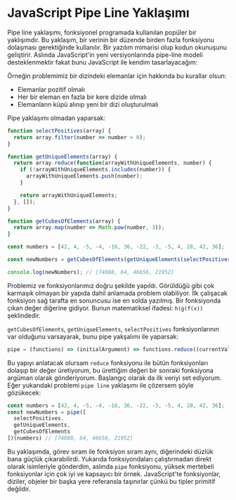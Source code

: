 # JavaScript Pipe Line Yaklaşımı
Pipe line yaklaşımı, fonksiyonel programada kullanılan popüler bir yaklışımdır. Bu yaklaşım, bir verinin bir düzende birden fazla fonksiyonu dolaşması gerektiğinde kullanılır. Bir yazılım mimarisi olup kodun okunuşunu geliştirir. Aslında JavaScript'in yeni versiyonlarında pipe-line modeli desteklenmektir fakat bunu JavaScript ile  kendim tasarlayacağım:

Örneğin problemimiz bir dizindeki elemanlar için hakkında bu kurallar olsun:
* Elemanlar pozitif olmalı
* Her bir eleman en fazla bir kere dizide olmalı
* Elemanların küpü alınıp yeni bir dizi oluşturulmalı

Pipe yaklaşımı olmadan yaparsak:

```js
function selectPositives(array) {
  return array.filter(number => number > 0);
}

function getUniqueElements(array) {
  return array.reduce(function(arrayWithUniqueElements, number) {
    if (!arrayWithUniqueElements.includes(number)) {
      arrayWithUniqueElements.push(number);
    }

    return arrayWithUniqueElements;
  }, []);
}

function getCubesOfElements(array) {
  return array.map(number => Math.pow(number, 3));
}

const numbers = [42, 4, -5, -4, -16, 36, -22, -3, -5, 4, 28, 42, 36];

const newNumbers = getCubesOfElements(getUniqueElements(selectPositives(numbers)));

console.log(newNumbers); // [74088, 64, 46656, 21952]
```

Problemiz ve  fonksiyonlarımız doğru şekilde yapıldı. Görüldüğü gibi çok karmaşık olmayan bir yapıda dahil anlamada problem olabiliyor. İlk çalışacak fonksiyon sağ tarafta en sonuncusu ise en solda yazılmış. Bir fonksiyonda çıkan değer diğerine gidiyor. Bunun matematiksel ifadesi: `h(g(f(x))` şeklindedir.

`getCubesOfElements`, `getUniqueElements`, `selectPositives` fonksiyonlarının var olduğunu varsayarak, bunu pipe yakşalımı ile yaparsak:

```js
pipe = (functions) => (initialArgument) => functions.reduce((currentValue, func) => func(currentValue), initialArgument);
```

Bu yapıyı anlatacak olursam `reduce` fonksiyonu ile bütün fonksiyonları dolaşıp bir değer üretiyorum, bu ürettiğim değeri bir sonraki fonksiyona argüman olarak gönderiyorum. Başlangıç olarak da ilk veriyi set ediyorum. Eğer yukarıdaki problemi `pipe line` yaklaşımı ile çözersem şöyle gözükecek:

```js
const numbers = [42, 4, -5, -4, -16, 36, -22, -3, -5, 4, 28, 42, 36];
const newNumbers = pipe([
  selectPositives,
  getUniqueElements,
  getCubesOfElements
])(numbers) // [74088, 64, 46656, 21952]
```

Bu yaklaşımda, görev sıram ile fonksiyon sıram aynı, diğerindeki düzlük bana güçlük çıkarabilirdi. Yukarıda fonksiyondaları çalıştırmadan direkt olarak isimleriyle gönderdim, aslında `pipe` fonksiyonu, yüksek mertebeli fonksiyonlar için çok iyi ve kapsayıcı bir örnek. JavaScript'te fonksiyonlar, diziler, objeler bir başka yere referansla taşınırlar çünkü bu tipler primitif değildir.